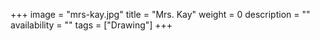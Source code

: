 +++
image = "mrs-kay.jpg"
title = "Mrs. Kay"
weight = 0
description = ""
availability = ""
tags = ["Drawing"]
+++
